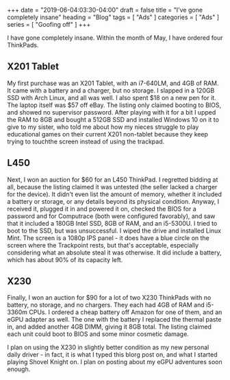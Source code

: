 +++
date = "2019-06-04:03:30-04:00"
draft = false
title = "I've gone completely insane"
heading = "Blog"
tags = [ "Ads" ]
categories = [ "Ads" ]
series = [ "Goofing off" ]
+++

I have gone completely insane. Within the month of May, I have ordered four ThinkPads.

## X201 Tablet  

My first purchase was an X201 Tablet, with an i7-640LM, and 4GB of RAM. It came with a battery
and a charger, but no storage. I slapped in a 120GB SSD with Arch Linux, and all was well. I also
spent $18 on a new pen for it. The laptop itself was $57 off eBay. The listing only claimed booting 
to BIOS, and showed no supervisor password. After playing with it for a bit I upped the RAM to
8GB and bought a 512GB SSD and installed Windows 10 on it to give to my sister, who told me about
how my nieces struggle to play educational games on their current X201 non-tablet because they
keep trying to touchthe screen instead of using the trackpad.


## L450  

Next, I won an auction for $60 for an L450 ThinkPad. I regretted bidding at all, because the
listing claimed it was untested (the seller lacked a charger for the device). It didn't even list
the amount of memory, whether it included a battery or storage, or any details beyond its physical
condition. Anyway, I received it, plugged it in and powered it on, checked the BIOS for a password
and for Computrace (both were configured favorably), and saw that it included a 180GB Intel SSD,
8GB of RAM, and an i5-5300U. I tried to boot to the SSD, but was unsuccessful. I wiped the drive
and installed Linux Mint. The screen is a 1080p IPS panel - it does have a blue circle on the screen
where the Trackpoint rests, but that's acceptable, especially considering what an absolute steal
it was otherwise. 
It did include a battery, which has about 90% of its capacity left.

## X230  

Finally, I won an auction for $90 for a lot of two X230 ThinkPads with no battery, no storage,
and no chargers. They each had 4GB of RAM and i5-3360m CPUs. I ordered a cheap battery off Amazon
for one of them, and an eGPU adapter as well. The one with the
battery I replaced the thermal paste in, and added another 4GB DIMM, giving it 8GB total.
The listing claimed each unit could boot to BIOS and some minor cosmetic damage.

I plan on using the X230 in slightly better condition as my new personal daily driver - in fact,
it is what I typed this blorg post on, and what I started playing Shovel Knight on. I plan on
posting about my eGPU adventures soon enough.

